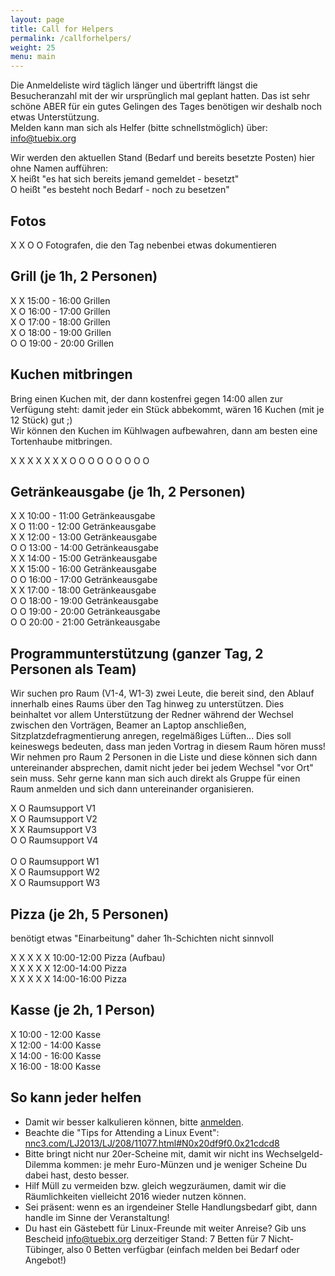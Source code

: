 ```yaml
---
layout: page
title: Call for Helpers
permalink: /callforhelpers/
weight: 25
menu: main
---
```


Die Anmeldeliste wird täglich länger und übertrifft längst die Besucheranzahl mit der wir ursprünglich mal geplant hatten.
Das ist sehr schöne ABER für ein gutes Gelingen des Tages benötigen wir deshalb noch etwas Unterstützung.<br/>
Melden kann man sich als Helfer (bitte schnellstmöglich) über: <a href="mailto:info@tuebix.org?subject=Helfer%20Tuebix">info@tuebix.org</a>

Wir werden den aktuellen Stand (Bedarf und bereits besetzte Posten) hier ohne Namen aufführen:<br/>
X heißt "es hat sich bereits jemand gemeldet - besetzt"<br/>
O heißt "es besteht noch Bedarf - noch zu besetzen" <br/>

## Fotos

X X O O Fotografen, die den Tag nebenbei etwas dokumentieren<br/>

## Grill (je 1h, 2 Personen)

X X 15:00 - 16:00 Grillen<br/>
X O 16:00 - 17:00 Grillen<br/>
X O 17:00 - 18:00 Grillen<br/>
X O 18:00 - 19:00 Grillen<br/>
O O 19:00 - 20:00 Grillen<br/>

## Kuchen mitbringen

Bring einen Kuchen mit, der dann kostenfrei gegen 14:00 allen zur Verfügung steht:
damit jeder ein Stück abbekommt, wären 16 Kuchen (mit je 12 Stück) gut ;)<br/>
Wir können den Kuchen im Kühlwagen aufbewahren, dann am besten eine Tortenhaube mitbringen.

X X X X X X X O O O O O O O O O

## Getränkeausgabe (je 1h, 2 Personen)

X X 10:00 - 11:00 Getränkeausgabe <br/>
X O 11:00 - 12:00 Getränkeausgabe <br/>
X X 12:00 - 13:00 Getränkeausgabe <br/>
O O 13:00 - 14:00 Getränkeausgabe <br/>
X X 14:00 - 15:00 Getränkeausgabe <br/>
X X 15:00 - 16:00 Getränkeausgabe <br/>
O O 16:00 - 17:00 Getränkeausgabe <br/>
X X 17:00 - 18:00 Getränkeausgabe <br/>
O O 18:00 - 19:00 Getränkeausgabe <br/>
O O 19:00 - 20:00 Getränkeausgabe <br/>
O O 20:00 - 21:00 Getränkeausgabe <br/>

## Programmunterstützung (ganzer Tag, 2 Personen als Team)

Wir suchen pro Raum (V1-4, W1-3) zwei Leute, die bereit sind, den Ablauf innerhalb eines Raums über den Tag hinweg zu unterstützen.
Dies beinhaltet vor allem Unterstützung der Redner während der Wechsel zwischen den Vorträgen, Beamer an Laptop anschließen, Sitzplatzdefragmentierung anregen, regelmäßiges Lüften...
Dies soll keineswegs bedeuten, dass man jeden Vortrag in diesem Raum hören muss!
Wir nehmen pro Raum 2 Personen in die Liste und diese können sich dann untereinander absprechen, damit nicht jeder bei jedem Wechsel "vor Ort" sein muss.
Sehr gerne kann man sich auch direkt als Gruppe für einen Raum anmelden und sich dann untereinander organisieren.

X O Raumsupport V1<br/>
X O Raumsupport V2<br/>
X X Raumsupport V3<br/>
O O Raumsupport V4<br/>
<br/>
O O Raumsupport W1<br/>
X O Raumsupport W2<br/>
X O Raumsupport W3<br/>

## Pizza (je 2h, 5 Personen) 

benötigt etwas "Einarbeitung" daher 1h-Schichten nicht sinnvoll

X X X X X 10:00-12:00 Pizza (Aufbau)<br/>
X X X X X 12:00-14:00 Pizza<br/>
X X X X X 14:00-16:00 Pizza<br/>

## Kasse (je 2h, 1 Person)

X 10:00 - 12:00 Kasse<br/>
X 12:00 - 14:00 Kasse<br/>
X 14:00 - 16:00 Kasse<br/>
X 16:00 - 18:00 Kasse<br/>

## So kann jeder helfen

- Damit wir besser kalkulieren können, bitte <a href="../anmeldung/">anmelden</a>.
- Beachte die "Tips for Attending a Linux Event":
  <br/><a href="http://nnc3.com/LJ2013/LJ/208/11077.html#N0x20df9f0.0x21cdcd8" target="_blank">nnc3.com/LJ2013/LJ/208/11077.html#N0x20df9f0.0x21cdcd8</a>
- Bitte bringt nicht nur 20er-Scheine mit, damit wir nicht ins Wechselgeld-Dilemma kommen: je mehr Euro-Münzen und je weniger Scheine Du dabei hast, desto besser.
- Hilf Müll zu vermeiden bzw. gleich wegzuräumen, damit wir die Räumlichkeiten vielleicht 2016 wieder nutzen können.
- Sei präsent: wenn es an irgendeiner Stelle Handlungsbedarf gibt, dann handle im Sinne der Veranstaltung!
- Du hast ein Gästebett für Linux-Freunde mit weiter Anreise? Gib uns Bescheid <a href="mailto:info@tuebix.org?subject=Helfer%20Tuebix">info@tuebix.org</a> derzeitiger Stand: 7 Betten für 7 Nicht-Tübinger, also 0 Betten verfügbar (einfach melden bei Bedarf oder Angebot!)
